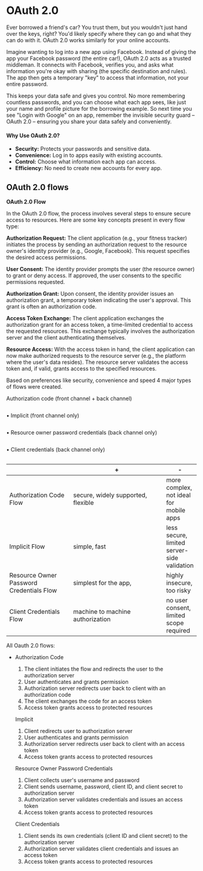 # OAuth 2.0

Ever borrowed a friend's car? You trust them, but you wouldn't just hand over the keys, right? You'd likely specify where they can go and what they can do with it. OAuth 2.0 works similarly for your online accounts.

Imagine wanting to log into a new app using Facebook. Instead of giving the app your Facebook password (the entire car!), OAuth 2.0 acts as a trusted middleman. It connects with Facebook, verifies you, and asks what information you're okay with sharing (the specific destination and rules). The app then gets a temporary "key" to access that information, not your entire password.

This keeps your data safe and gives you control. No more remembering countless passwords, and you can choose what each app sees, like just your name and profile picture for the borrowing example. So next time you see "Login with Google" on an app, remember the invisible security guard – OAuth 2.0 – ensuring you share your data safely and conveniently.

#### Why Use OAuth 2.0?

* **Security:** Protects your passwords and sensitive data.
* **Convenience:** Log in to apps easily with existing accounts.
* **Control:** Choose what information each app can access.
* **Efficiency:** No need to create new accounts for every app.

## OAuth 2.0 flows

**OAuth 2.0 Flow**

In the OAuth 2.0 flow, the process involves several steps to ensure secure access to resources. Here are some key concepts present in every flow type:

**Authorization Request:** The client application (e.g., your fitness tracker) initiates the process by sending an authorization request to the resource owner's identity provider (e.g., Google, Facebook). This request specifies the desired access permissions.

**User Consent:** The identity provider prompts the user (the resource owner) to grant or deny access. If approved, the user consents to the specific permissions requested.

**Authorization Grant:** Upon consent, the identity provider issues an authorization grant, a temporary token indicating the user's approval. This grant is often an authorization code.

**Access Token Exchange:** The client application exchanges the authorization grant for an access token, a time-limited credential to access the requested resources. This exchange typically involves the authorization server and the client authenticating themselves.

**Resource Access:** With the access token in hand, the client application can now make authorized requests to the resource server (e.g., the platform where the user's data resides). The resource server validates the access token and, if valid, grants access to the specified resources.



Based on preferences like security, convenience and speed 4 major types of flows were created.



Authorization code (front channel + back channel)

<figure><img src="https://docs.vmware.com/en/Single-Sign-On-for-VMware-Tanzu-Application-Service/1.14/sso/Images/images-oauth_auth_code.png" alt=""><figcaption></figcaption></figure>

• Implicit (front channel only)&#x20;

<figure><img src="https://docs.vmware.com/en/Single-Sign-On-for-VMware-Tanzu-Application-Service/1.14/sso/Images/images-oauth_implicit.png" alt=""><figcaption></figcaption></figure>

• Resource owner password credentials (back channel only)&#x20;

<figure><img src="https://docs.vmware.com/en/Single-Sign-On-for-VMware-Tanzu-Application-Service/1.14/sso/Images/images-oauth_password.png" alt=""><figcaption></figcaption></figure>

• Client credentials (back channel only)

<figure><img src="https://docs.vmware.com/en/Single-Sign-On-for-VMware-Tanzu-Application-Service/1.14/sso/Images/images-oauth_client_credentials.png" alt=""><figcaption></figcaption></figure>

<table><thead><tr><th width="181"></th><th width="300">+</th><th>-</th></tr></thead><tbody><tr><td>Authorization Code Flow</td><td>secure, widely supported, flexible</td><td>more complex, not ideal for mobile apps</td></tr><tr><td>Implicit Flow</td><td>simple, fast</td><td>less secure, limited server-side validation</td></tr><tr><td>Resource Owner Password Credentials Flow</td><td>simplest for the app, </td><td>highly insecure, too risky</td></tr><tr><td>Client Credentials Flow</td><td>machine to machine authorization</td><td>no user consent, limited scope required</td></tr></tbody></table>

All Oauth 2.0 flows:

*   Authorization Code

    1. The client initiates the flow and redirects the user to the authorization server
    2. User authenticates and grants permission
    3. Authorization server redirects user back to client with an authorization code
    4. The client exchanges the code for an access token
    5. Access token grants access to protected resources



    Implicit

    1. Client redirects user to authorization server
    2. User authenticates and grants permission
    3. Authorization server redirects user back to client with an access token
    4. Access token grants access to protected resources



    Resource Owner Password Credentials

    1. Client collects user's username and password
    2. Client sends username, password, client ID, and client secret to authorization server
    3. Authorization server validates credentials and issues an access token
    4. Access token grants access to protected resources



    Client Credentials

    1. Client sends its own credentials (client ID and client secret) to the authorization server
    2. Authorization server validates client credentials and issues an access token
    3. Access token grants access to protected resources
